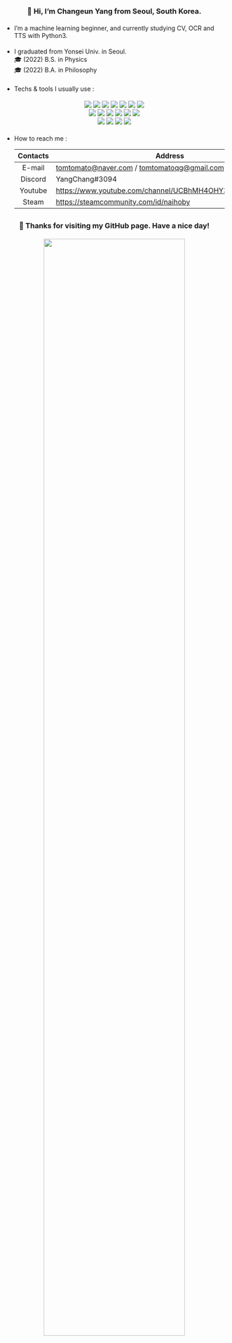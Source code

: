 <h3 align = center>👋 Hi, I’m Changeun Yang from Seoul, South Korea.</h3>

####

- I’m a machine learning beginner, and currently studying CV, OCR and TTS with Python3.

####

- I graduated from Yonsei Univ. in Seoul.  
🎓 (2022) B.S. in Physics  
🎓 (2022) B.A. in Philosophy

####

- Techs & tools I usually use :

####

<div align = center> 
  <img src="https://img.shields.io/badge/python3-3776AB?style=for-the-badge&logo=python&logoColor=white">
  <img src="https://img.shields.io/badge/html5-E34F26?style=for-the-badge&logo=html5&logoColor=white"> 
  <img src="https://img.shields.io/badge/css3-1572B6?style=for-the-badge&logo=css3&logoColor=white">
  <img src="https://img.shields.io/badge/pandas-150458?style=for-the-badge&logo=pandas&logoColor=white">
  <img src="https://img.shields.io/badge/numpy-013243?style=for-the-badge&logo=numpy&logoColor=white">
  <img src="https://img.shields.io/badge/git-F05032?style=for-the-badge&logo=git&logoColor=white">
  <img src="https://img.shields.io/badge/github-181717?style=for-the-badge&logo=github&logoColor=white">
  <br>
  
  <img src="https://img.shields.io/badge/scikit learn-F7931E?style=for-the-badge&logo=scikit-learn&logoColor=white">
  <img src="https://img.shields.io/badge/tensorflow-FF6F00?style=for-the-badge&logo=tensorflow&logoColor=white">
  <img src="https://img.shields.io/badge/keras-D00000?style=for-the-badge&logo=keras&logoColor=white">
  <img src="https://img.shields.io/badge/opencv-5C3EE8?style=for-the-badge&logo=opencv&logoColor=white">
  <img src="https://img.shields.io/badge/selenium-43B02A?style=for-the-badge&logo=selenium&logoColor=white">
  <img src="https://img.shields.io/badge/streamlit-FF4B4B?style=for-the-badge&logo=streamlit&logoColor=white">
  <br>
  
  <img src="https://img.shields.io/badge/firefox browser-FF7139?style=for-the-badge&logo=firefox browser&logoColor=white">
  <img src="https://img.shields.io/badge/jupyter notebook-F37626?style=for-the-badge&logo=jupyter&logoColor=white">
  <img src="https://img.shields.io/badge/google colab-F9AB00?style=for-the-badge&logo=google colab&logoColor=white">
  <img src="https://img.shields.io/badge/anaconda-44A833?style=for-the-badge&logo=anaconda&logoColor=white">
  <br>
</div>

####

- How to reach me :

  |Contacts|Address|
  |:---:|---|
  |E-mail|tomtomato@naver.com / tomtomatoqg@gmail.com|
  |Discord|YangChang#3094|
  |Youtube|https://www.youtube.com/channel/UCBhMH4OHY35qXevPavu7ZnA|
  |Steam|https://steamcommunity.com/id/naihoby|

##
####

<h3 align = center>🥳 Thanks for visiting my GitHub page. Have a nice day!</h3>

####

<div align = center>
  <img src = 'https://user-images.githubusercontent.com/104478650/185764227-3b709066-3e0a-4b6c-80b9-47e869a67bb0.gif' width = '80%'>
</div>
